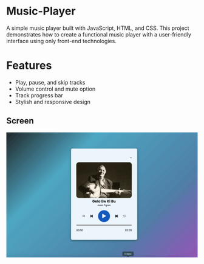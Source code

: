 # Music-Player

A simple music player built with JavaScript, HTML, and CSS. This project demonstrates how to create a functional music player with a user-friendly interface using only front-end technologies.

# Features
- Play, pause, and skip tracks
- Volume control and mute option
- Track progress bar
- Stylish and responsive design

<h2>Screen </h2>

![](Gif.gif)
